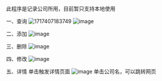 此程序是记录公司所用，目前暂只支持本地使用

一、查询
![1717407183749](https://github.com/youyu114/company-record/assets/85450462/b233402c-1793-479e-aaaa-52a8780cae4e)
![image](https://github.com/youyu114/company-record/assets/85450462/e00fdef7-ede9-4bc3-9656-0ae229edafcc)

二、添加
![image](https://github.com/youyu114/company-record/assets/85450462/9531dd9f-aabb-4e98-9171-6abbb6d9d4f8)

三、删除
![image](https://github.com/youyu114/company-record/assets/85450462/415742e4-c9cc-49ff-9b4c-cdfd049027a7)

四、修改
![image](https://github.com/youyu114/company-record/assets/85450462/f9f4ff7a-709f-4302-893c-446144a1efac)

五、详情
单击触发详情页面
![image](https://github.com/youyu114/company-record/assets/85450462/11e9f991-7e6a-4983-8884-de93ea7c8050)
单击公司名，可以跳转网页
